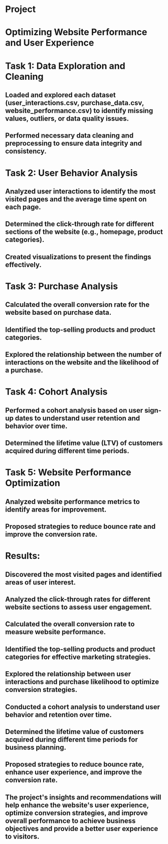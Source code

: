 # Project
# Optimizing Website Performance and User Experience

#  Task 1: Data Exploration and Cleaning

## Loaded and explored each dataset (user_interactions.csv, purchase_data.csv, website_performance.csv) to identify missing values, outliers, or data quality issues.
## Performed necessary data cleaning and preprocessing to ensure data integrity and consistency.
# Task 2: User Behavior Analysis

## Analyzed user interactions to identify the most visited pages and the average time spent on each page.
## Determined the click-through rate for different sections of the website (e.g., homepage, product categories).
## Created visualizations to present the findings effectively.
# Task 3: Purchase Analysis

## Calculated the overall conversion rate for the website based on purchase data.
## Identified the top-selling products and product categories.
## Explored the relationship between the number of interactions on the website and the likelihood of a purchase.
# Task 4: Cohort Analysis

## Performed a cohort analysis based on user sign-up dates to understand user retention and behavior over time.
## Determined the lifetime value (LTV) of customers acquired during different time periods.
# Task 5: Website Performance Optimization

## Analyzed website performance metrics to identify areas for improvement.
## Proposed strategies to reduce bounce rate and improve the conversion rate.

# Results:

## Discovered the most visited pages and identified areas of user interest.
## Analyzed the click-through rates for different website sections to assess user engagement.
## Calculated the overall conversion rate to measure website performance.
## Identified the top-selling products and product categories for effective marketing strategies.
## Explored the relationship between user interactions and purchase likelihood to optimize conversion strategies.
## Conducted a cohort analysis to understand user behavior and retention over time.
## Determined the lifetime value of customers acquired during different time periods for business planning.
## Proposed strategies to reduce bounce rate, enhance user experience, and improve the conversion rate.
## The project's insights and recommendations will help enhance the website's user experience, optimize conversion strategies, and improve overall performance to achieve business objectives and provide a better user experience to visitors.
